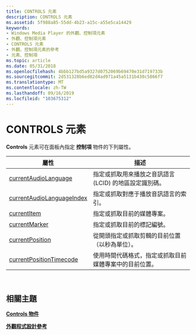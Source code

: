 ```yaml
---
title: CONTROLS 元素
description: CONTROLS 元素
ms.assetid: 5f988a85-55dd-4b23-a15c-a55e5ca14429
keywords:
- Windows Media Player 的外觀、控制項元素
- 外觀、控制項元素
- CONTROLS 元素
- 外觀、控制項元素的參考
- 元素、控制項
ms.topic: article
ms.date: 05/31/2018
ms.openlocfilehash: 4bbb127bd5a9327d0752069b69470e31d719733b
ms.sourcegitcommit: 2d531328b6ed82d4ad971a45a5131b430c5866f7
ms.translationtype: MT
ms.contentlocale: zh-TW
ms.lasthandoff: 09/16/2019
ms.locfileid: "103675312"
---
```

# <a name="controls-element"></a>CONTROLS 元素

**Controls** 元素可在面板內指定 **控制項** 物件的下列屬性。



| 屬性                                                           | 描述                                                                                     |
|---------------------------------------------------------------------|-------------------------------------------------------------------------------------------------|
| [currentAudioLanguage](controls-currentaudiolanguage.md)           | 指定或抓取用來播放之音訊語言 (LCID) 的地區設定識別碼。         |
| [currentAudioLanguageIndex](controls-currentaudiolanguageindex.md) | 指定或抓取對應于播放音訊語言的索引。           |
| [currentItem](controls-currentitem.md)                             | 指定或抓取目前的媒體專案。                                                  |
| [currentMarker](controls-currentmarker.md)                         | 指定或抓取目前的標記編號。                                               |
| [currentPosition](controls-currentposition.md)                     | 從開頭指定或抓取剪輯的目前位置（以秒為單位）。          |
| [currentPositionTimecode](controls-currentpositiontimecode.md)     | 使用時間代碼格式，指定或抓取目前媒體專案中的目前位置。 |



 

## <a name="related-topics"></a>相關主題

<dl> <dt>

[**Controls 物件**](controls-object.md)
</dt> <dt>

[**外觀程式設計參考**](skin-programming-reference.md)
</dt> </dl>

 

 




